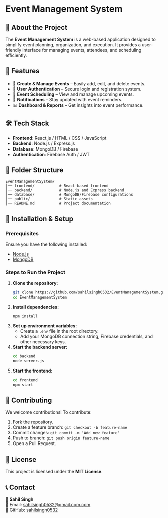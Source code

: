 # Event Management System

## 📌 About the Project
The **Event Management System** is a web-based application designed to simplify event planning, organization, and execution. It provides a user-friendly interface for managing events, attendees, and scheduling efficiently.

## 🚀 Features
- 🎉 **Create & Manage Events** – Easily add, edit, and delete events.
- 👥 **User Authentication** – Secure login and registration system.
- 📅 **Event Scheduling** – View and manage upcoming events.
- 🔔 **Notifications** – Stay updated with event reminders.
- 📊 **Dashboard & Reports** – Get insights into event performance.

## 🛠️ Tech Stack
- **Frontend**: React.js / HTML / CSS / JavaScript
- **Backend**: Node.js / Express.js
- **Database**: MongoDB / Firebase
- **Authentication**: Firebase Auth / JWT

## 📂 Folder Structure
```
EventManagementSystem/
│── frontend/           # React-based frontend
│── backend/            # Node.js and Express backend
│── database/           # MongoDB/Firebase configurations
│── public/             # Static assets
│── README.md           # Project documentation
```

## 🔧 Installation & Setup
### Prerequisites
Ensure you have the following installed:
- [Node.js](https://nodejs.org/)
- [MongoDB](https://www.mongodb.com/)

### Steps to Run the Project
1. **Clone the repository:**
   ```sh
   git clone https://github.com/sahilsingh0532/EventManagementSystem.git
   cd EventManagementSystem
   ```
2. **Install dependencies:**
   ```sh
   npm install
   ```
3. **Set up environment variables:**
   - Create a `.env` file in the root directory.
   - Add your MongoDB connection string, Firebase credentials, and other necessary keys.
4. **Start the backend server:**
   ```sh
   cd backend
   node server.js
   ```
5. **Start the frontend:**
   ```sh
   cd frontend
   npm start
   ```

## 🤝 Contributing
We welcome contributions! To contribute:
1. Fork the repository.
2. Create a feature branch: `git checkout -b feature-name`
3. Commit changes: `git commit -m 'Add new feature'`
4. Push to branch: `git push origin feature-name`
5. Open a Pull Request.

## 📜 License
This project is licensed under the **MIT License**.

## 📞 Contact
👤 **Sahil Singh**  
📧 Email: [sahilsingh0532@gmail.com.com](mailto:sahilsingh0532@gmail.com)  
🔗 GitHub: [sahilsingh0532](https://github.com/sahilsingh0532)
